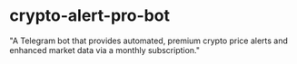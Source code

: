 # crypto-alert-pro-bot
"A Telegram bot that provides automated, premium crypto price alerts and enhanced market data via a monthly subscription." 
